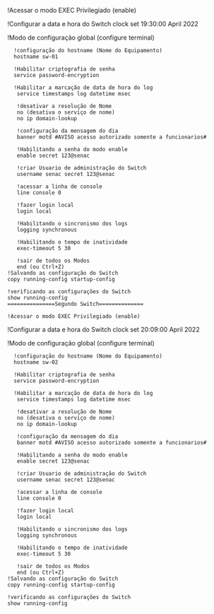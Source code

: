 !Acessar o modo EXEC Privilegiado (enable)
 
   !Configurar a data e hora do Switch
   clock set 19:30:00 April 2022

   !Modo de configuração global (configure terminal)

      !configuração do hostname (Nome do Equipamento)
      hostname sw-01

      !Habilitar criptografia de senha
      service password-encryption

      !Habilitar a marcação de data de hora do log
       service timestamps log datetime msec

       !desativar a resolução de Nome
       no (desativa o serviço de nome)
       no ip domain-lookup

       !configuração da mensagem do dia 
       banner motd #AVISO acesso autorizado somente a funcionarios# 

       !Habilitando a senha do modo enable 
       enable secret 123@senac 

       !criar Usuario de administração do Switch
       username senac secret 123@senac 

       !acessar a linha de console 
       line console 0

       !fazer login local 
       login local

       !Habilitando o sincronismo dos logs
       logging synchronous 

       !Habilitando o tempo de inatividade
       exec-timeout 5 30

       !sair de todos os Modos
       end (ou Ctrl+Z)
    !Salvando as configuração do Switch
    copy running-config startup-config    

    !verificando as configurações do Switch
    show running-config 
    ===============Segundo Switch==============

    !Acessar o modo EXEC Privilegiado (enable)
 
   !Configurar a data e hora do Switch
   clock set 20:09:00 April 2022

   !Modo de configuração global (configure terminal)

      !configuração do hostname (Nome do Equipamento)
      hostname sw-02

      !Habilitar criptografia de senha
      service password-encryption

      !Habilitar a marcação de data de hora do log
       service timestamps log datetime msec

       !desativar a resolução de Nome
       no (desativa o serviço de nome)
       no ip domain-lookup

       !configuração da mensagem do dia 
       banner motd #AVISO acesso autorizado somente a funcionarios# 

       !Habilitando a senha do modo enable 
       enable secret 123@senac 

       !criar Usuario de administração do Switch
       username senac secret 123@senac 

       !acessar a linha de console 
       line console 0

       !fazer login local 
       login local

       !Habilitando o sincronismo dos logs
       logging synchronous 

       !Habilitando o tempo de inatividade
       exec-timeout 5 30

       !sair de todos os Modos
       end (ou Ctrl+Z)
    !Salvando as configuração do Switch
    copy running-config startup-config    

    !verificando as configurações do Switch
    show running-config 

    








